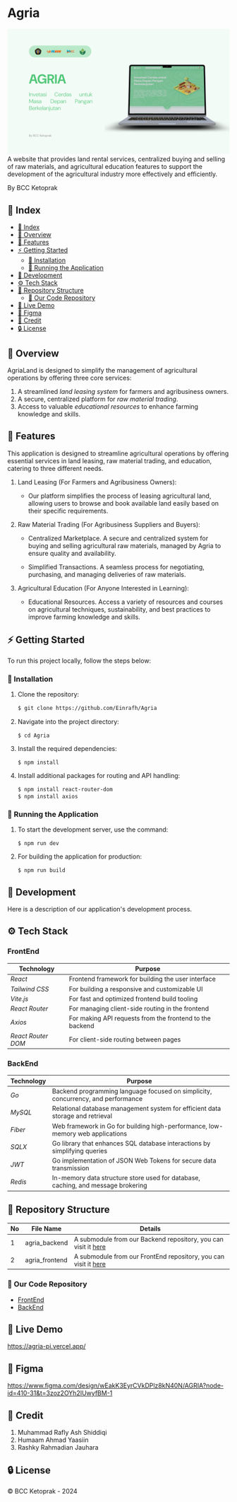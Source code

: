 # Agria
![Cover](assets/Cover.png)
A website that provides land rental services, centralized buying and selling of raw materials, and agricultural education features to support the development of the agricultural industry more effectively and efficiently.

By BCC Ketoprak

## 📑 Index

- [📑 Index](#-index)
- [📕 Overview](#-overview)
- [📖 Features](#-features)
- [⚡ Getting Started](#-getting-started)
  - [👾 Installation](#-installation)
  - [🦿 Running the Application](#-running-the-application)
- [🔧 Development](#-development)
- [⚙ Tech Stack](#-tech-stack)
- [📂 Repository Structure](#-repository-structure)
  - [🔩 Our Code Repository](#-our-code-repository)
- [📌 Live Demo](#-live-demo)
- [🧩 Figma](#-figma)
- [🌟 Credit](#-credit)
- [🔒 License](#-license)

## 📕 Overview

AgriaLand is designed to simplify the management of agricultural operations by offering three core services:
1. A streamlined *land leasing system* for farmers and agribusiness owners.
2. A secure, centralized platform for *raw material trading*.
3. Access to valuable *educational resources* to enhance farming knowledge and skills.

## 📖 Features
This application is designed to streamline agricultural operations by offering essential services in land leasing, raw material trading, and education, catering to three different needs.

1. Land Leasing (For Farmers and Agribusiness Owners): 

    * Our platform simplifies the process of leasing agricultural land, allowing users to browse and book available land easily based on their specific requirements.

2. Raw Material Trading (For Agribusiness Suppliers and Buyers): 

    * Centralized Marketplace. A secure and centralized system for buying and selling agricultural raw materials, managed by Agria to ensure quality and availability.
  
    * Simplified Transactions. A seamless process for negotiating, purchasing, and managing deliveries of raw materials.

3. Agricultural Education (For Anyone Interested in Learning): 

    * Educational Resources. Access a variety of resources and courses on agricultural techniques, sustainability, and best practices to improve farming knowledge and skills.

## ⚡ Getting Started

To run this project locally, follow the steps below:

### 👾 Installation

1. Clone the repository:
   ``` bash
   $ git clone https://github.com/Einrafh/Agria
   ```

2. Navigate into the project directory:
   ```
   $ cd Agria
   ```

3. Install the required dependencies:
   ```
   $ npm install
   ```

4. Install additional packages for routing and API handling:
   ```
   $ npm install react-router-dom
   $ npm install axios
   ```

### 🦿 Running the Application

1. To start the development server, use the command:
   ```
   $ npm run dev
   ```

2. For building the application for production:
   ```
   $ npm run build
   ``` 

## 🔧 Development

Here is a description of our application's development process.

## ⚙ Tech Stack

### FrontEnd
| Technology             | Purpose                                                    |
|------------------------|------------------------------------------------------------|
| *React*                | Frontend framework for building the user interface         |
| *Tailwind CSS*         | For building a responsive and customizable UI              |
| *Vite.js*              | For fast and optimized frontend build tooling              |
| *React Router*         | For managing client-side routing in the frontend           |
| *Axios*                | For making API requests from the frontend to the backend   |
| *React Router DOM*     | For client-side routing between pages                      |

### BackEnd
| Technology     | Purpose                                                                          |
|----------------|----------------------------------------------------------------------------------|
| *Go*           | Backend programming language focused on simplicity, concurrency, and performance |
| *MySQL*        | Relational database management system for efficient data storage and retrieval   |
| *Fiber*        | Web framework in Go for building high-performance, low-memory web applications   |
| *SQLX*         | Go library that enhances SQL database interactions by simplifying queries        |
| *JWT*          | Go implementation of JSON Web Tokens for secure data transmission                |
| *Redis*        | In-memory data structure store used for database, caching, and message brokering |

## 📂 Repository Structure

| No  | File Name        | Details                                                                                                        |
| --- | ---------------- | ---------------------------------------------------------------------------------------------------------------|
| 1   | agria_backend    | A submodule from our Backend repository, you can visit it [here](https://github.com/ahmdyaasiin/agria-backend) |
| 2   | agria_frontend   | A submodule from our FrontEnd repository, you can visit it [here](https://github.com/Einrafh/agria-frontend)  |

### 🔩 Our Code Repository

- [FrontEnd](https://github.com/Einrafh/agria-frontend)
- [BackEnd](https://github.com/ahmdyaasiin/agria-backend)

## 📌 Live Demo
https://agria-pi.vercel.app/

## 🧩 Figma

https://www.figma.com/design/wEakK3EyrCVkDPlz8kN40N/AGRIA?node-id=410-31&t=3zoz2OYh2IUwyfBM-1

## 🌟 Credit

1. Muhammad Rafly Ash Shiddiqi
2. Humaam Ahmad Yaasiin
3. Rashky Rahmadian Jauhara


## 🔒 License

© BCC Ketoprak - 2024
